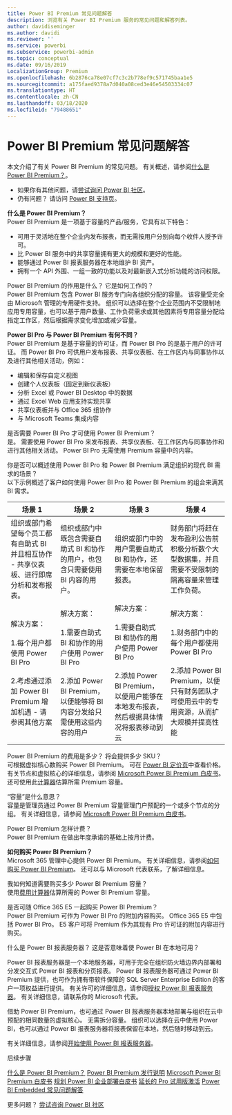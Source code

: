 ```yaml
---
title: Power BI Premium 常见问题解答
description: 浏览有关 Power BI Premium 服务的常见问题和解答列表。
author: davidiseminger
ms.author: davidi
ms.reviewer: ''
ms.service: powerbi
ms.subservice: powerbi-admin
ms.topic: conceptual
ms.date: 09/16/2019
LocalizationGroup: Premium
ms.openlocfilehash: 6b2876ca78e07cf7c3c2b778ef9c571745baa1e5
ms.sourcegitcommit: a175faed9378a7d040a08ced3e46e54503334c07
ms.translationtype: HT
ms.contentlocale: zh-CN
ms.lasthandoff: 03/18/2020
ms.locfileid: "79488651"
---
```

# <a name="power-bi-premium-faq"></a>Power BI Premium 常见问题解答

本文介绍了有关 Power BI Premium 的常见问题。 有关概述，请参阅[什么是 Power BI Premium？](service-premium-what-is.md)。

* 如果你有其他问题，请[尝试询问 Power BI 社区](https://community.powerbi.com/)。
* 仍有问题？ 请访问 [Power BI 支持页](https://powerbi.microsoft.com/support/)。

**什么是 Power BI Premium？**  
Power BI Premium 是一项基于容量的产品/服务，它具有以下特色：

* 可用于灵活地在整个企业内发布报表，而无需按用户分别向每个收件人授予许可。
* 比 Power BI 服务中的共享容量拥有更大的规模和更好的性能。
* 能够通过 Power BI 报表服务器在本地维护 BI 资产。
* 拥有一个 API 外围、一组一致的功能以及对最新嵌入式分析功能的访问权限。

Power BI Premium 的作用是什么？  它是如何工作的？  
Power BI Premium 包含 Power BI 服务专门向各组织分配的容量。 该容量受完全由 Microsoft 管理的专用硬件支持。 组织可以选择在整个企业范围内不受限制地应用专用容量，也可以基于用户数量、工作负荷需求或其他因素将专用容量分配给指定工作区，然后根据需求变化增加或减少容量。

**Power BI Pro 与 Power BI Premium 有何不同？**  
Power BI Premium 是基于容量的许可证，而 Power BI Pro 的是基于用户的许可证。 而 Power BI Pro 可供用户发布报表、共享仪表板、在工作区内与同事协作以及进行其他相关活动，例如：

* 编辑和保存自定义视图
* 创建个人仪表板（固定到新仪表板）
* 分析 Excel 或 Power BI Desktop 中的数据
* 通过 Excel Web 应用支持实现共享
* 共享仪表板并与 Office 365 组协作
* 与 Microsoft Teams 集成内容

是否需要 Power BI Pro 才可使用 Power BI Premium？   
是。 需要使用 Power BI Pro 来发布报表、共享仪表板、在工作区内与同事协作和进行其他相关活动。 Power BI Pro 无需使用 Premium 容量中的内容。

你是否可以概述使用 Power BI Pro 和 Power BI Premium 满足组织的现代 BI 需求的场景？   
以下示例概述了客户如何使用 Power BI Pro 和 Power BI Premium 的组合来满其 BI 需求。

| 场景 1 | 场景 2 | 场景 3 | 场景 4 |
| --- | --- | --- | --- |
| 组织或部门希望每个员工都有自助式 BI 并且相互协作 - 共享仪表板、进行即席分析和发布报表。 | 组织或部门中既包含需要自助式 BI 和协作的用户，也包含只需要使用 BI 内容的用户。 | 组织或部门中的用户需要自助式 BI 和协作，还需要在本地保留报表。 | 财务部门将赶在发布盈利公告前积极分析数个大型数据集，并且需要不受限制的隔离容量来管理工作负荷。 |
| 解决方案： <br/><br/>1.每个用户都使用 Power BI Pro<br/><br/>2.考虑通过添加 Power BI Premium 增加机遇 - 请参阅其他方案 |解决方案： <br/><br/>1.需要自助式 BI 和协作的用户使用 Power BI Pro<br/><br/>2.添加 Power BI Premium，以便能够将 BI 内容分发给只需使用这些内容的用户 |解决方案： <br/><br/>1.需要自助式 BI 和协作的用户使用 Power BI Pro<br/><br/>2.添加 Power BI Premium，以便用户能够在本地发布报表，然后根据具体情况将报表移动到云 |解决方案： <br/><br/>1.财务部门中的每个用户都使用 Power BI Pro<br/><br/>2.添加 Power BI Premium，以便只有财务团队才可使用云中的专用资源，从而扩大规模并提高性能 |

Power BI Premium 的费用是多少？  将会提供多少 SKU？  
可根据虚拟核心数购买 Power BI Premium。 可在 [Power BI 定价页](https://powerbi.microsoft.com/pricing/)中查看价格。 有关节点和虚拟核心的详细信息，请参阅 [Microsoft Power BI Premium 白皮书](https://aka.ms/pbipremiumwhitepaper)。 还可使用此[计算器](https://powerbi.microsoft.com/calculator/)估算所需 Premium 容量。

“容量”是什么意思？   
容量是管理员通过 Power BI Premium 容量管理门户预配的一个或多个节点的分组。 有关详细信息，请参阅 [Microsoft Power BI Premium 白皮书](https://aka.ms/pbipremiumwhitepaper)。

Power BI Premium 怎样计费？   
Power BI Premium 在做出年度承诺的基础上按月计费。

**如何购买 Power BI Premium？**  
Microsoft 365 管理中心提供 Power BI Premium。 有关详细信息，请参阅[如何购买 Power BI Premium](service-admin-premium-purchase.md)。 还可以与 Microsoft 代表联系，了解详细信息。

我如何知道需要购买多少 Power BI Premium 容量？   
使用[费用计算器](https://powerbi.microsoft.com/calculator/)估算所需的 Power BI Premium 容量。

是否可随 Office 365 E5 一起购买 Power BI Premium？   
Power BI Premium 可作为 Power BI Pro 的附加内容购买。 Office 365 E5 中包括 Power BI Pro。 E5 客户可将 Premium 作为其现有 Pro 许可证的附加内容进行购买。

什么是 Power BI 报表服务器？  这是否意味着使 Power BI 在本地可用？

Power BI 报表服务器是一个本地服务器，可用于完全在组织防火墙边界内部署和分发交互式 Power BI 报表和分页报表。 Power BI 报表服务器可通过 Power BI Premium 提供，也可作为拥有带软件保障的 SQL Server Enterprise Edition 的客户一项权益进行提供。 有关许可的详细信息，请参阅[授权 Power BI 报表服务器](report-server/get-started.md#licensing-power-bi-report-server)。 有关详细信息，请联系你的 Microsoft 代表。

借助 Power BI Premium，也可通过 Power BI 报表服务器本地部署与组织在云中预配的相同数量的虚拟核心。 无需拆分容量。 组织可以选择在云中使用 Power BI，也可以通过 Power BI 报表服务器将报表保留在本地，然后随时移动到云。

有关详细信息，请参阅[开始使用 Power BI 报表服务器](report-server/get-started.md)。

后续步骤 

[什么是 Power BI Premium？](service-premium-what-is.md)
[Power BI Premium 发行说明](service-premium-release-notes.md)
[Microsoft Power BI Premium 白皮书](https://aka.ms/pbipremiumwhitepaper)
[规划 Power BI 企业部署白皮书](https://aka.ms/pbienterprisedeploy)
[延长的 Pro 试用版激活](service-extended-pro-trial.md)
[Power BI Embedded 常见问题解答](developer/embedded/embedded-faq.md)

更多问题？ [尝试咨询 Power BI 社区](https://community.powerbi.com/)